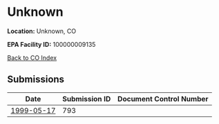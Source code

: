 # Unknown

**Location:** Unknown, CO

**EPA Facility ID:** 100000009135

[Back to CO Index](../../index.md)

## Submissions

| Date | Submission ID | Document Control Number |
|------|--------------|-------------------------|
| [1999-05-17](submissions/793.md) | 793 |  |
